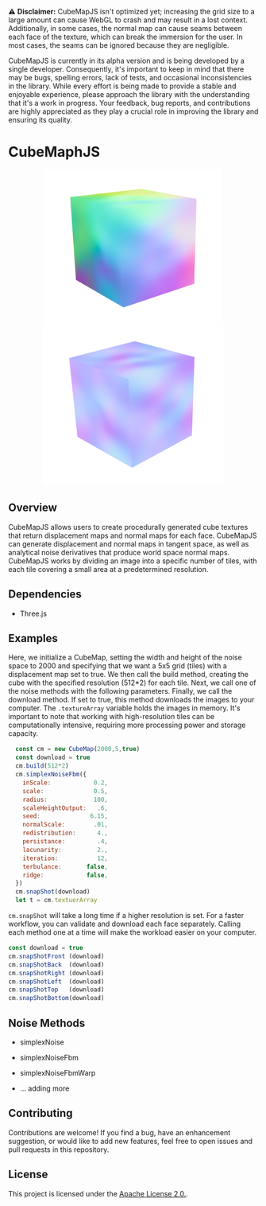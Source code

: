 ⚠️ **Disclaimer:** CubeMapJS isn't optimized yet; increasing the grid size to a large amount can cause WebGL to crash and may result in a lost context. Additionally, in some cases, the normal map can cause seams between each face of the texture, which can break the immersion for the user. In most cases, the seams can be ignored because they are negligible. 

CubeMapJS is currently in its alpha version and is being developed by a single developer. Consequently, it's important to keep in mind that there may be bugs, spelling errors, lack of tests, and occasional inconsistencies in the library. While every effort is being made to provide a stable and enjoyable experience, please approach the library with the understanding that it's a work in progress. Your feedback, bug reports, and contributions are highly appreciated as they play a crucial role in improving the library and ensuring its quality.

# CubeMaphJS 
<p align="center">
  <img src="./img/objS.png" />
  <img src="./img/tanS.png" />
</p>


## Overview

CubeMapJS allows users to create procedurally generated cube textures that return displacement maps and normal maps for each face. CubeMapJS can generate displacement and normal maps in tangent space, as well as analytical noise derivatives that produce world space normal maps. CubeMapJS works by dividing an image into a specific number of tiles, with each tile covering a small area at a predetermined resolution.


## Dependencies
- Three.js

## Examples
Here, we initialize a CubeMap, setting the width and height of the noise space to 2000 and specifying that we want a 5x5 grid (tiles) with a displacement map set to true. We then call the build method, creating the cube with the specified resolution (512*2) for each tile. Next, we call one of the noise methods with the following parameters. Finally, we call the download method. If set to true, this method downloads the images to your computer. The `.textureArray` variable holds the images in memory. It's important to note that working with high-resolution tiles can be computationally intensive, requiring more processing power and storage capacity.

```javaScript
  const cm = new CubeMap(2000,5,true)
  const download = true
  cm.build(512*2)
  cm.simplexNoiseFbm({
    inScale:            0.2,
    scale:              0.5,
    radius:             100,
    scaleHeightOutput:   .6,
    seed:              6.15,
    normalScale:        .01,
    redistribution:      4.,
    persistance:         .4,
    lacunarity:          2.,
    iteration:           12,
    terbulance:       false,
    ridge:            false,
  })
  cm.snapShot(download)
  let t = cm.textuerArray
```

`cm.snapShot` will take a long time if a higher resolution is set. For a faster workflow, you can validate and download each face separately. Calling each method one at a time will make the workload easier on your computer.

```javaScript 
const download = true
cm.snapShotFront (download)
cm.snapShotBack  (download)
cm.snapShotRight (download)
cm.snapShotLeft  (download)
cm.snapShotTop   (download)
cm.snapShotBottom(download)

``` 

## Noise Methods

- simplexNoise

- simplexNoiseFbm

- simplexNoiseFbmWarp

- ... adding more 



## Contributing

Contributions are welcome! If you find a bug, have an enhancement suggestion, or would like to add new features, feel free to open issues and pull requests in this repository.

## License

This project is licensed under the [Apache License 2.0.](LICENSE).